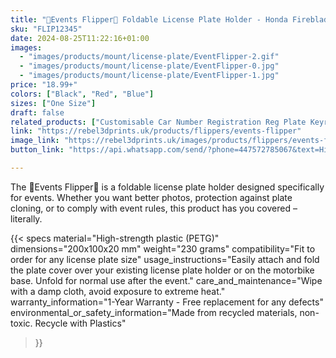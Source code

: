 ```yaml
---
title: "🐬Events Flipper🐬 Foldable License Plate Holder - Honda Fireblade 2004"
sku: "FLIP12345"
date: 2024-08-25T11:22:16+01:00
images:
  - "images/products/mount/license-plate/EventFlipper-2.gif"
  - "images/products/mount/license-plate/EventFlipper-0.jpg"
  - "images/products/mount/license-plate/EventFlipper-1.jpg"
price: "18.99+"
colors: ["Black", "Red", "Blue"]
sizes: ["One Size"]
draft: false
related_products: ["Customisable Car Number Registration Reg Plate Keyring Keychain Personalised", "Perfect Gift for Motorbike Fans: USB-Powered Illuminated Table Lamp with Custom Symbol"]
link: "https://rebel3dprints.uk/products/flippers/events-flipper"
image_link: "https://rebel3dprints.uk/images/products/flippers/events-flipper.jpeg"
button_link: "https://api.whatsapp.com/send/?phone=447572785067&text=Hi%21+I%27m+excited+to+learn+more+about+the+%F0%9F%90%ACEvents+Flipper%F0%9F%90%AC+and+how+it+works%21&type=phone_number&app_absent=0"

---
```


The 🐬Events Flipper🐬 is a foldable license plate holder designed specifically for events. Whether you want better photos, protection against plate cloning, or to comply with event rules, this product has you covered – literally.

{{< specs
    material="High-strength plastic (PETG)"
    dimensions="200x100x20 mm"
    weight="230 grams"
    compatibility="Fit to order for any license plate size"
    usage_instructions="Easily attach and fold the plate cover over your existing license plate holder or on the motorbike base. Unfold for normal use after the event."
    care_and_maintenance="Wipe with a damp cloth, avoid exposure to extreme heat."
    warranty_information="1-Year Warranty - Free replacement for any defects"
    environmental_or_safety_information="Made from recycled materials, non-toxic. Recycle with Plastics"
>}}

